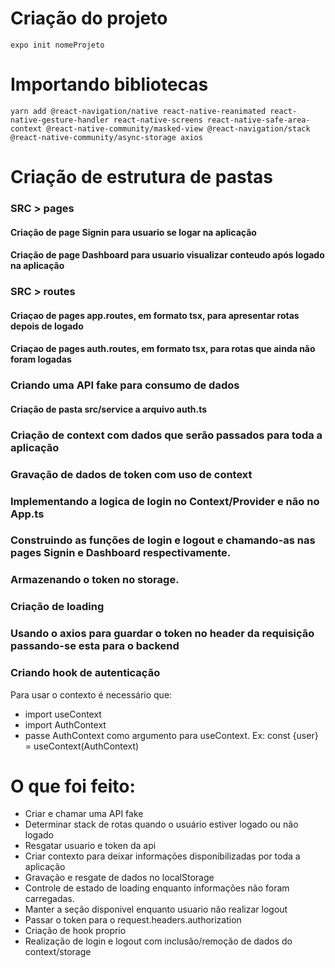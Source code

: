 # Criação do projeto

`expo init nomeProjeto`

# Importando bibliotecas

`yarn add @react-navigation/native react-native-reanimated react-native-gesture-handler react-native-screens react-native-safe-area-context @react-native-community/masked-view @react-navigation/stack @react-native-community/async-storage axios`

# Criação de estrutura de pastas

### SRC > pages

#### Criação de page Signin para usuario se logar na aplicação

#### Criação de page Dashboard para usuario visualizar conteudo após logado na aplicação

### SRC > routes

#### Criaçao de pages app.routes, em formato tsx, para apresentar rotas depois de logado

#### Criaçao de pages auth.routes, em formato tsx, para rotas que ainda não foram logadas

### Criando uma API fake para consumo de dados

#### Criação de pasta src/service a arquivo auth.ts

### Criação de context com dados que serão passados para toda a aplicação

### Gravação de dados de token com uso de context

### Implementando a logica de login no Context/Provider e não no App.ts

### Construindo as funções de login e logout e chamando-as nas pages Signin e Dashboard respectivamente.

### Armazenando o token no storage.

### Criação de loading

### Usando o axios para guardar o token no header da requisição passando-se esta para o backend

### Criando hook de autenticação

Para usar o contexto é necessário que:

- import useContext
- import AuthContext
- passe AuthContext como argumento para useContext.
  Ex: const {user} = useContext(AuthContext)

# O que foi feito:

- Criar e chamar uma API fake
- Determinar stack de rotas quando o usuário estiver logado ou não logado
- Resgatar usuario e token da api
- Criar contexto para deixar informações disponibilizadas por toda a aplicação
- Gravação e resgate de dados no localStorage
- Controle de estado de loading enquanto informações não foram carregadas.
- Manter a seção disponivel enquanto usuario não realizar logout
- Passar o token para o request.headers.authorization
- Criação de hook proprio
- Realização de login e logout com inclusão/remoção de dados do context/storage
